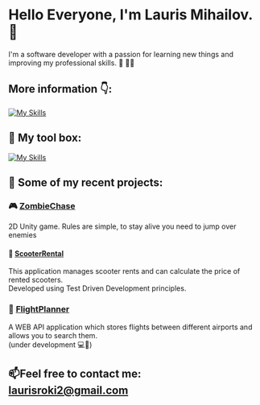 # **Hello Everyone, I'm Lauris Mihailov.** :wave:

I'm a software developer with a passion for learning new things and improving my professional skills. :brain: :man_technologist:

## More information 👇: 

[![My Skills](https://skillicons.dev/icons?i=linkedin)](https://www.linkedin.com/in/lauris-mihailovs/)

## :toolbox: My tool box:

[![My Skills](https://skillicons.dev/icons?i=cs,unity,dotnet,git,ts,html,css,sqlite)]()

## 📝 Some of my recent projects:

### 🎮 [ZombieChase](https://github.com/LaurisMih/ZombieChaseGame)
2D Unity game. Rules are simple, to stay alive you need to jump over enemies

#### 🛴 [ScooterRental](https://github.com/LaurisMih/ScooterRental) <br />
This application manages scooter rents and can calculate the price of rented scooters.<br />
Developed using Test Driven Development principles. 

### 🛫 [FlightPlanner](https://github.com/LaurisMih/FlightPlanner) <br />
A WEB API application which stores flights between different airports and allows you to search them.<br />
(under development 💻🔨)



## 📫Feel free to contact me: laurisroki2@gmail.com






